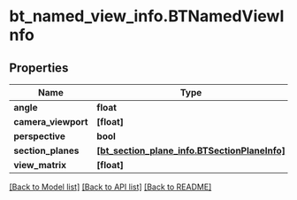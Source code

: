 # bt_named_view_info.BTNamedViewInfo

## Properties
Name | Type | Description | Notes
------------ | ------------- | ------------- | -------------
**angle** | **float** |  | [optional] 
**camera_viewport** | **[float]** |  | [optional] 
**perspective** | **bool** |  | [optional] 
**section_planes** | [**[bt_section_plane_info.BTSectionPlaneInfo]**](BTSectionPlaneInfo.md) |  | [optional] 
**view_matrix** | **[float]** |  | [optional] 

[[Back to Model list]](../README.md#documentation-for-models) [[Back to API list]](../README.md#documentation-for-api-endpoints) [[Back to README]](../README.md)



